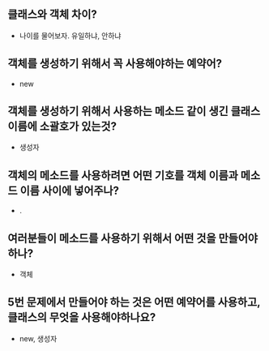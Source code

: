 ## 클래스와 객체 차이?

* 나이를 물어보자. 유일하냐, 안하냐

## 객체를 생성하기 위해서 꼭 사용해야하는 예약어?

* new

## 객체를 생성하기 위해서 사용하는 메소드 같이 생긴 클래스 이름에 소괄호가 있는것?

* 생성자

## 객체의 메소드를 사용하려면 어떤 기호를 객체 이름과 메소드 이름 사이에 넣어주나?

* .

## 여러분들이 메소드를 사용하기 위해서 어떤 것을 만들어야하나?

* 객체

## 5번 문제에서 만들어야 하는 것은 어떤 예약어를 사용하고, 클래스의 무엇을 사용해야하나요?

* new, 생성자